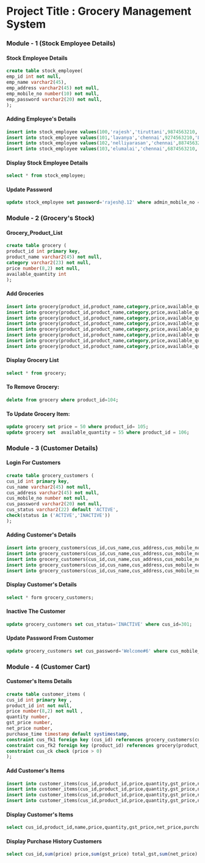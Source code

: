 # Project Title : Grocery Management System

### Module - 1 (Stock Employee Details) 

#### Stock Employee Details
```sql
create table stock_employee(
emp_id int not null,
emp_name varchar2(45),
emp_address varchar2(45) not null,
emp_mobile_no number(10) not null,
emp_password varchar2(20) not null,
);
```

#### Adding Employee's Details
```sql
insert into stock_employee values(100,'rajesh','tiruttani',9874563210,'Rajesh1234#');
insert into stock_employee values(101,'lavanya','chennai',9274563210,'Lavanya123@');
insert into stock_employee values(102,'nelliyarasan','chennai',8874563210,'Nelliyarasan12$');
insert into stock_employee values(103,'elumalai','chennai',6874563210,'Elumalai234%');
```

#### Display Stock Employee Details
```sql
select * from stock_employee;
```

#### Update Password
```sql
update stock_employee set password='rajesh@.12' where admin_mobile_no = 9874563210 ;
```


### Module - 2 (Grocery's Stock)

#### Grocery_Product_List
```sql
create table grocery (
product_id int primary key,
product_name varchar2(45) not null, 
category varchar2(23) not null, 
price number(8,2) not null, 
available_quantity int
);
```

#### Add Groceries
```sql
insert into grocery(product_id,product_name,category,price,available_quantity)values (201,'bengal gram(250g)','cereals and pulses',80,30);
insert into grocery(product_id,product_name,category,price,available_quantity)values (202,'green gram(250g)','cereals and pulses',70,30);
insert into grocery(product_id,product_name,category,price,available_quantity)values (203,'corn flour(250g)','flours',40,30);
insert into grocery(product_id,product_name,category,price,available_quantity)values (204,'onion (1kg)','vegetables',110,40);
insert into grocery(product_id,product_name,category,price,available_quantity)values (205,'apple (1kg)','fruits',80,10);
insert into grocery(product_id,product_name,category,price,available_quantity)values (206,'cloves (10g)','spices',30,40);
insert into grocery(product_id,product_name,category,price,available_quantity)values (207,'almond','dry fruits',30,60);
insert into grocery(product_id,product_name,category,price,available_quantity)values (208,'semolina (250g)','miscellaneous',50,30);
```

#### Display Grocery List
```sql
select * from grocery;
```

#### To Remove Grocery:
```sql
delete from grocery where product_id=104;
```

#### To Update Grocery Item:
```sql
update grocery set price = 50 where product_id= 105;
update grocery set  available_quantity = 55 where product_id = 106;
```


### Module - 3 (Customer Details)

#### Login For Customers
```sql
create table grocery_customers (
cus_id int primary key, 
cus_name varchar2(45) not null,
cus_address varchar2(45) not null,
cus_mobile_no number not null,
cus_password varchar2(20) not null,
cus_status varchar2(22) default 'ACTIVE',
check(status in ('ACTIVE','INACTIVE'))
);
```

#### Adding Customer's Details
```sql
insert into grocery_customers(cus_id,cus_name,cus_address,cus_mobile_no,cus_password) values(301,'raj',1234567890,'Grocer123@');
insert into grocery_customers(cus_id,cus_name,cus_address,cus_mobile_no,cus_password) values(300,'rajesh',8465528191,'sanjay123');
insert into grocery_customers(cus_id,cus_name,cus_address,cus_mobile_no,cus_password) values(302,'ram',1234567890,'mani123');
insert into grocery_customers(cus_id,cus_name,cus_address,cus_mobile_no,cus_password) values(303,'ramesh',1234567890,'karthi123');
insert into grocery_customers(cus_id,cus_name,cus_address,cus_mobile_no,cus_password) values(304,'raju',1234567890,'vigne123');
```

#### Display Customer's Details
```sql
select * form grocery_customers;
```

#### Inactive The Customer
```sql
update grocery_customers set cus_status='INACTIVE' where cus_id=301;
```

#### Update Password From Customer
```sql
update grocery_customers set cus_password='Welcome#6' where cus_mobile_no=1234567890;
```


### Module - 4 (Customer Cart)

#### Customer's Items Details
```sql
create table customer_items (
cus_id int primary key ,
product_id int not null,   
price number(8,2) not null ,
quantity number,
gst_price number,
net_price number,
purchase_time timestamp default systimestamp,
constraint cus_fk1 foreign key (cus_id) references grocery_customers(cus_id),
constraint cus_fk2 foreign key (product_id) references grocery(product_id),
constraint cus_ck check (price > 0)
);
```

#### Add Customer's Items
```sql
insert into customer_items(cus_id,product_id,price,quantity,gst_price,net_price) values (300,205,80,1.5,14.4,134.4);
insert into customer_items(cus_id,product_id,price,quantity,gst_price,net_price) values (301,206,30,1,5.4,35.4);
insert into customer_items(cus_id,product_id,price,quantity,gst_price,net_price) values (302,208,50,1.5,13.5,88.5);
insert into customer_items(cus_id,product_id,price,quantity,gst_price,net_price) values (303,207,30,3,16.2,106.2);
```

#### Display Customer's Items
```sql
select cus_id,product_id,name,price,quantity,gst_price,net_price,purchase_time from customer_items;
```

#### Display Purchase History Customers
```sql
select cus_id,sum(price) price,sum(gst_price) total_gst,sum(net_price) grant_total from customer_items group by cus_id order by sum(net_price) desc;
```
